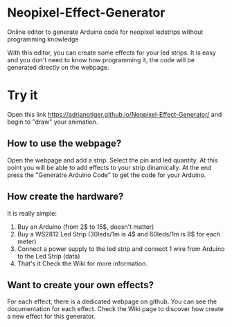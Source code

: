 # Neopixel-Effect-Generator
Online editor to generate Arduino code for neopixel ledstrips without programming knowledge

With this editor, you can create some effects for your led strips. It is easy and you don't need to know how programming it, the code will be generated directly on the webpage.

# Try it
Open this link https://adrianotiger.github.io/Neopixel-Effect-Generator/ and begin to "draw" your animation.

## How to use the webpage?
Open the webpage and add a strip. Select the pin and led quantity. At this point you will be able to add effects to your strip dinamically. At the end press the "Generatre Arduino Code" to get the code for your Arduino.

## How create the hardware?
It is really simple:
1. Buy an Arduino (from 2$ to 15$, doesn't matter)
2. Buy a WS2812 Led Strip (30leds/1m is 4$ and 60leds/1m is 8$ for each meter)
3. Connect a power supply to the led strip and connect 1 wire from Arduino to the Led Strip (data)
4. That's it
Check the Wiki for more information.

## Want to create your own effects?
For each effect, there is a dedicated webpage on github. You can see the documentation for each effect.
Check the Wiki page to discover how create a new effect for this generator.
